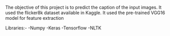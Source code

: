 The objective of this project is to predict the caption of the input images.
It used the flicker8k dataset available in Kaggle.
It used the pre-trained VGG16 model for feature extraction

Libraries:-
-Numpy
-Keras
-Tensorflow
-NLTK
